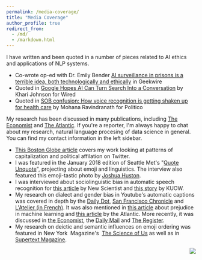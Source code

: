 ```yaml
---
permalink: /media-coverage/
title: "Media Coverage"
author_profile: true
redirect_from: 
  - /md/
  - /markdown.html
---
```


I have written and been quoted in a number of pieces related to AI ethics and applications of NLP systems.

*   Co-wrote op-ed with Dr. Emily Bender [AI surveillance in prisons is a terrible idea, both technologically and ethically](https://www.geekwire.com/2021/guest-post-ai-surveillance-prisons-terrible-idea-technologically-ethically/) in Geekwire
*   Quoted in [Google Hopes AI Can Turn Search Into a Conversation](https://www.wired.com/story/google-hopes-ai-turn-search-conversation/) by Khari Johnson for Wired
*   Quoted in [SOB confusion: How voice recognition is getting shaken up for health care](https://www.politico.com/newsletters/future-pulse/2021/04/28/sob-confusion-how-voice-recognition-is-getting-shaken-up-for-health-care-794924) by Mohana Ravindranath for Politico 

My research has been discussed in many publications, including [The Economist](https://www.economist.com/news/books-and-arts/21737017-you-can-train-your-gadgets-understand-what-youre-saying-world) and [The Atlantic](https://www.theatlantic.com/business/archive/2016/12/good-girls-revolt/510245/). If you're a reporter, I'm always happy to chat about my research, natural language procesing of data science in general. You can find my contact information in the left sidebar.

*   [This Boston Globe article](https://www.bostonglobe.com/ideas/2018/02/10/the-hashtag-right-overusing-capital-letters/vGaZgsGksDs7QeEjHSssUO/story.html) covers my work looking at patterns of capitalization and political affilation on Twitter.
*   I was featured in the January 2018 edition of Seattle Met's "[Quote Unquote](https://www.seattlemet.com/articles/2017/12/19/meet-rachael-tatman-professional-emoji-whisperer)", projecting about emoji and linguistics. The interview also featured this emoji-tastic photo by [Joshua Huston](https://www.seattlemet.com/producers/joshua-huston).
*   I was interviewed about sociolinguistic bias in automatic speech recognition for [this article](https://www.newscientist.com/article/2141940-donate-your-voice-so-siri-doesnt-just-work-for-white-men/) by New Scientist and [this story](http://kuow.org/post/turns-out-siri-might-be-racist) by KUOW.
*   My research on dialect and gender bias in Youtube's automatic captions was covered in depth by the [Daily Dot](http://www.dailydot.com/debug/google-voice-recognition-gender-bias/), [San Francisco Chronicle](http://www.sfchronicle.com/business/article/Voice-assistants-stumble-over-regional-accents-10890340.php) and [L'Atelier (in French)](http://www.atelier.net/trends/articles/assistants-virtuels-doivent-travailler-reconnaissance-vocale_444906). It was also mentioned in [this article](http://smerity.com/articles/2016/algorithms_can_be_prejudiced.html) about prejudice in machine learning and [this article](https://www.theatlantic.com/business/archive/2016/12/good-girls-revolt/510245/) by the Atlantic. More recently, it was discussed in [the Economist](https://www.economist.com/news/books-and-arts/21737017-you-can-train-your-gadgets-understand-what-youre-saying-world), the [Daily Mail](http://www.dailymail.co.uk/sciencetech/article-5499339/AI-assistants-sexist-understand-men-better.html) and [The Register](https://www.theregister.co.uk/2018/03/14/voice_recognition_systems_are_naturally_sexist/).
*   My research on deictic and semantic influences on emoji ordering was featured in New York  Magazine's  [The Science of Us](http://nymag.com/scienceofus/2016/12/do-emoji-have-grammar.html) as well as in [Supertext Magazine](https://blog.supertext.ch/en/).

<img align="right" src="https://i.imgur.com/9PzScua.jpg">
